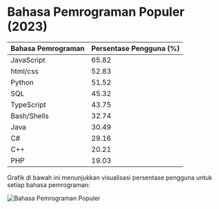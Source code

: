 # Bahasa Pemrograman Populer (2023)

| Bahasa Pemrograman | Persentase Pengguna (%) |
|---------------------|--------------------------|
| JavaScript          | 65.82                    |
| html/css            | 52.83                    |
| Python              | 51.52                    |
| SQL                 | 45.32                    |
| TypeScript         | 43.75                    |
| Bash/Shells         | 32.74                    |
| Java                | 30.49                    |
| C#                  | 29.16                    |
| C++                 | 20.21                    |
| PHP                 | 19.03                    |

Grafik di bawah ini menunjukkan visualisasi persentase pengguna untuk setiap bahasa pemrograman:

![Bahasa Pemrograman Populer](bahasa_pemrograman_populer.png)
